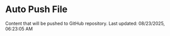 # Auto Push File

Content that will be pushed to GitHub repository.
Last updated: 08/23/2025, 06:23:05 AM